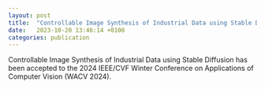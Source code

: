 ```yaml
---
layout: post
title:  "Controllable Image Synthesis of Industrial Data using Stable Diffusion @ WACV 2024"
date:   2023-10-20 13:46:14 +0100
categories: publication
---
```


Controllable Image Synthesis of Industrial Data using Stable Diffusion has been  accepted to the 2024 IEEE/CVF Winter Conference on Applications of Computer Vision (WACV 2024). 